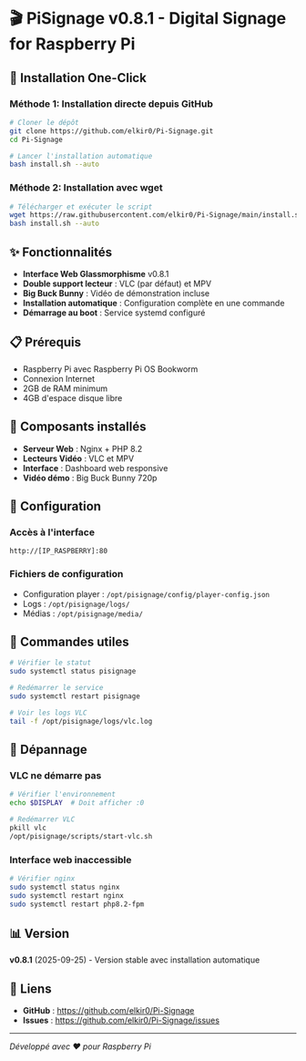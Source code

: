 # 🎬 PiSignage v0.8.1 - Digital Signage for Raspberry Pi

## 🚀 Installation One-Click

### Méthode 1: Installation directe depuis GitHub
```bash
# Cloner le dépôt
git clone https://github.com/elkir0/Pi-Signage.git
cd Pi-Signage

# Lancer l'installation automatique
bash install.sh --auto
```

### Méthode 2: Installation avec wget
```bash
# Télécharger et exécuter le script
wget https://raw.githubusercontent.com/elkir0/Pi-Signage/main/install.sh
bash install.sh --auto
```

## ✨ Fonctionnalités

- **Interface Web Glassmorphisme** v0.8.1
- **Double support lecteur** : VLC (par défaut) et MPV
- **Big Buck Bunny** : Vidéo de démonstration incluse
- **Installation automatique** : Configuration complète en une commande
- **Démarrage au boot** : Service systemd configuré

## 📋 Prérequis

- Raspberry Pi avec Raspberry Pi OS Bookworm
- Connexion Internet
- 2GB de RAM minimum
- 4GB d'espace disque libre

## 🎯 Composants installés

- **Serveur Web** : Nginx + PHP 8.2
- **Lecteurs Vidéo** : VLC et MPV
- **Interface** : Dashboard web responsive
- **Vidéo démo** : Big Buck Bunny 720p

## 🔧 Configuration

### Accès à l'interface
```
http://[IP_RASPBERRY]:80
```

### Fichiers de configuration
- Configuration player : `/opt/pisignage/config/player-config.json`
- Logs : `/opt/pisignage/logs/`
- Médias : `/opt/pisignage/media/`

## 📝 Commandes utiles

```bash
# Vérifier le statut
sudo systemctl status pisignage

# Redémarrer le service
sudo systemctl restart pisignage

# Voir les logs VLC
tail -f /opt/pisignage/logs/vlc.log
```

## 🐛 Dépannage

### VLC ne démarre pas
```bash
# Vérifier l'environnement
echo $DISPLAY  # Doit afficher :0

# Redémarrer VLC
pkill vlc
/opt/pisignage/scripts/start-vlc.sh
```

### Interface web inaccessible
```bash
# Vérifier nginx
sudo systemctl status nginx
sudo systemctl restart nginx
sudo systemctl restart php8.2-fpm
```

## 📊 Version

**v0.8.1** (2025-09-25) - Version stable avec installation automatique

## 🔗 Liens

- **GitHub** : https://github.com/elkir0/Pi-Signage
- **Issues** : https://github.com/elkir0/Pi-Signage/issues

---
*Développé avec ❤️ pour Raspberry Pi*
